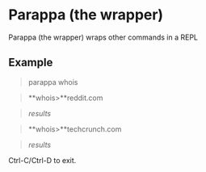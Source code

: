 # Parappa (the wrapper)
Parappa (the wrapper) wraps other commands in a REPL

## Example
> parappa whois

> **whois>**reddit.com

> *results*

> **whois>**techcrunch.com

> *results*

Ctrl-C/Ctrl-D to exit.
